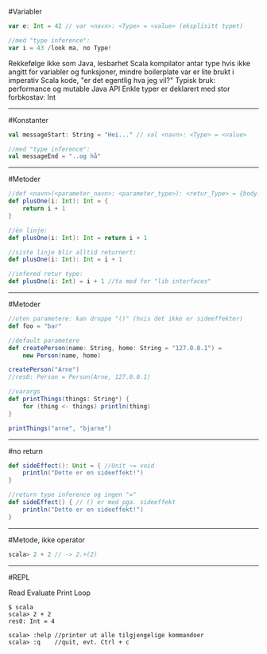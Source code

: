#Variabler

```scala
var e: Int = 42 // var <navn>: <Type> = <value> (eksplisitt typet)

//med "type inference":
var i = 43 /look ma, no Type!
```
<aside class='notes'>
    Rekkefølge ikke som Java, lesbarhet
    Scala kompilator antar type hvis ikke angitt for variabler og funksjoner, mindre boilerplate
    var er lite brukt i imperativ Scala kode, "er det egentlig hva jeg vil?" Typisk bruk: performance og mutable Java API
    Enkle typer er deklarert med stor forbkostav: Int
</aside>

---

#Konstanter

```scala
val messageStart: String = "Hei..." // val <navn>: <Type> = <value>

//med "type inference":
val messageEnd = "..og hå"
```

---

#Metoder

```scala
//def <navn>(<parameter_navn>: <parameter_type>): <retur_Type> = {body...}
def plusOne(i: Int): Int = {
    return i + 1
}
```

```scala
//èn linje:
def plusOne(i: Int): Int = return i + 1
```

```scala
//siste linje blir alltid returnert:
def plusOne(i: Int): Int = i + 1
```

```scala
//infered retur type:
def plusOne(i: Int) = i + 1 //ta med for "lib interfaces"
```

---

#Metoder

```scala
//uten parametere: kan droppe "()" (hvis det ikke er sideeffekter)
def foo = "bar"
```

```scala
//default parametere
def createPerson(name: String, home: String = "127.0.0.1") =
    new Person(name, home)

createPerson("Arne")
//res0: Person = Person(Arne, 127.0.0.1)
```


```scala
//varargs
def printThings(things: String*) {
    for (thing <- things) println(thing)
}

printThings("arne", "bjarne")
```

---

#no return

```scala
def sideEffect(): Unit = { //Unit ~= void
    println("Dette er en sideeffekt!")
}
```

```scala
//return type inference og ingen "="
def sideEffect() { // () er med pga. sideeffekt
    println("Dette er en sideeffekt!")
}
```

---

#Metode, ikke operator
```scala
scala> 2 + 2 // -> 2.+(2)
```

---

#REPL

Read Evaluate Print Loop
```
$ scala
scala> 2 + 2
res0: Int = 4

scala> :help //printer ut alle tilgjengelige kommandoer
scala> :q    //quit, evt. Ctrl + c

```

